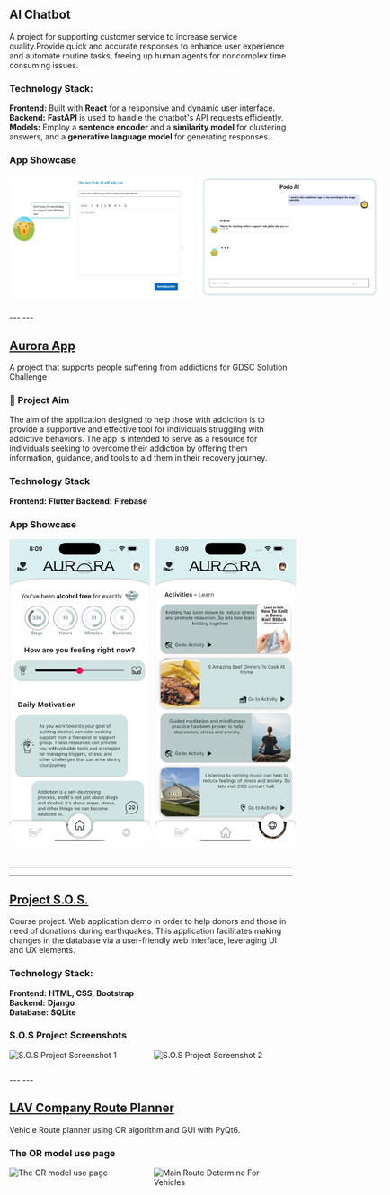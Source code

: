 ## AI Chatbot
A project for supporting customer service to increase service quality.Provide quick and accurate responses to enhance user experience and automate routine tasks, freeing up human agents for noncomplex time consuming issues.

### Technology Stack:

**Frontend:** Built with **React** for a responsive and dynamic user interface.
**Backend:** **FastAPI** is used to handle the chatbot's API requests efficiently.
**Models:** Employ a **sentence encoder** and a **similarity model** for clustering answers, and a **generative language model** for generating responses.

### App Showcase
<div style="display: flex; justify-content: space-between;">
  <img src="images/podoAI2.png" alt="AI 1" style="width: 65%; margin-right: 5px; margin-bottom: 10px;">
  <img src="images/podoAI1.png" alt="AI 2" style="width: 65%; margin-left: 5px; margin-bottom: 10px;">
</div>

<br> 
---
---

## [Aurora App](https://github.com/BBBakir/aurora)
A project that supports people suffering from addictions for GDSC Solution Challenge

### 🚀 Project Aim

The aim of the application designed to help those with addiction is to provide a supportive and effective tool for individuals struggling with addictive behaviors. The app is intended to serve as a resource for individuals seeking to overcome their addiction by offering them information, guidance, and tools to aid them in their recovery journey. 

### Technology Stack
**Frontend:** **Flutter**
**Backend:** **Firebase**

### App Showcase
<div style="display: flex;">
<img src="https://github.com/Aspendas/aurora/blob/master/images/app/1.jpeg?raw=true" alt="app showcase 1" width="250" style="margin-right: 5px; margin-bottom: 10px;" >
<img src="https://github.com/Aspendas/aurora/blob/master/images/app/4.jpeg?raw=true" alt="app showcase 4" width="250"  style="margin-left: 5px; margin-bottom: 10px;">
</div>

<br>

---
---

## [Project S.O.S.](https://github.com/BBBakir/S.O.S)

Course project. Web application demo in order to help donors and those in need of donations during earthquakes. This application facilitates making changes in the database via a user-friendly web interface, leveraging UI and UX elements.

### Technology Stack:
**Frontend:** **HTML, CSS, Bootstrap** \
**Backend:** **Django**  \
**Database:** **SQLite** 

### S.O.S Project Screenshots
<div style="display: flex; justify-content: space-between;">
  <img src="https://github.com/BBBakir/S.O.S/assets/92781750/c5a9afd6-b861-4c1e-abf1-4c69bc76f432" alt="S.O.S Project Screenshot 1" style="width: 65%; margin-right: 5px; margin-bottom: 10px;">
  <img src="https://github.com/BBBakir/S.O.S/assets/92781750/55726d3c-b409-4da2-8430-ba9f5179d762" alt="S.O.S Project Screenshot 2" style="width: 65%; margin-left: 5px; margin-bottom: 10px;">
</div>
<br>
---
---

## [LAV Company Route Planner](https://github.com/BBBakir/RoutePlanner)
Vehicle Route planner using OR algorithm and GUI with PyQt6.

### The OR model use page

<div style="display: flex; justify-content: space-between;">
  <img src="https://github.com/BBBakir/RoutePlanner/assets/92781750/794c0df7-768f-49bc-983b-a8fc2497488b" alt="The OR model use page" style="width: 65%; margin-right: 5px; margin-bottom: 10px;">
  <img src="https://github.com/BBBakir/RoutePlanner/assets/92781750/d20a37bc-b614-49fb-b017-634871874d38" alt="Main Route Determine For Vehicles" style="width: 65%; margin-left: 5px; margin-bottom: 10px;">
</div>
